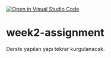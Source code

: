 [![Open in Visual Studio Code](https://classroom.github.com/assets/open-in-vscode-f059dc9a6f8d3a56e377f745f24479a46679e63a5d9fe6f495e02850cd0d8118.svg)](https://classroom.github.com/online_ide?assignment_repo_id=6935473&assignment_repo_type=AssignmentRepo)
# week2-assignment
Derste yapılan yapı tekrar kurgulanacak.
